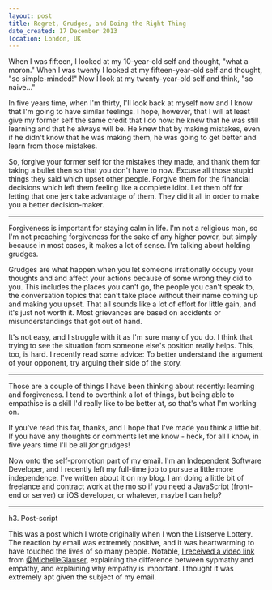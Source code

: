 ```yaml
---
layout: post
title: Regret, Grudges, and Doing the Right Thing
date_created: 17 December 2013
location: London, UK
---
```


When I was fifteen, I looked at my 10-year-old self and thought, "what a moron." When I was twenty I looked at my fifteen-year-old self and thought, "so simple-minded!" Now I look at my twenty-year-old self and think, "so naive..."

In five years time, when I'm thirty, I'll look back at myself now and I know that I'm going to have similar feelings. I hope, however, that I will at least give my former self the same credit that I do now: he knew that he was still learning and that he always will be. He knew that by making mistakes, even if he didn't know that he was making them, he was going to get better and learn from those mistakes.

So, forgive your former self for the mistakes they made, and thank them for taking a bullet then so that you don't have to now. Excuse all those stupid things they said which upset other people. Forgive them for the financial decisions which left them feeling like a complete idiot. Let them off for letting that one jerk take advantage of them. They did it all in order to make you a better decision-maker.

---

Forgiveness is important for staying calm in life. I'm not a religious man, so I'm not preaching forgiveness for the sake of any higher power, but simply because in most cases, it makes a lot of sense. I'm talking about holding grudges.

Grudges are what happen when you let someone irrationally occupy your thoughts and and affect your actions because of some wrong they did to you. This includes the places you can't go, the people you can't speak to, the conversation topics that can't take place without their name coming up and making you upset. That all sounds like a lot of effort for little gain, and it's just not worth it. Most grievances are based on accidents or misunderstandings that got out of hand.

It's not easy, and I struggle with it as I'm sure many of you do. I think that trying to see the situation from someone else's position really helps. This, too, is hard. I recently read some advice: To better understand the argument of your opponent, try arguing their side of the story.

---

Those are a couple of things I have been thinking about recently: learning and forgiveness. I tend to overthink a lot of things, but being able to empathise is a skill I'd really like to be better at, so that's what I'm working on.

If you've read this far, thanks, and I hope that I've made you think a little bit. If you have any thoughts or comments let me know - heck, for all I know, in five years time I'll be all *for* grudges!

Now onto the self-promotion part of my email. I'm an Independent Software Developer, and I recently left my full-time job to pursue a little more independence. I've written about it on my blog. I am doing a little bit of freelance and contract work at the mo so if you need a JavaScript (front-end or server) or iOS developer, or whatever, maybe I can help?

---

h3. Post-script

This was a post which I wrote originally when I won the Listserve Lottery. The reaction by email was extremely positive, and it was heartwarming to have touched the lives of so many people. Notable, [I received a video link](http://www.youtube.com/watch?v=1Evwgu369Jw) from [@MichelleGlauser](https://twitter.com/MichelleGlauser), explaining the difference between sypmathy and empathy, and explaining why empathy is important. I thought it was extremely apt given the subject of my email.
